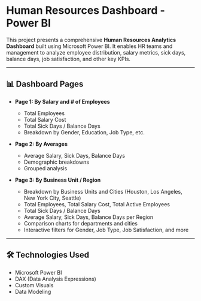 # Human Resources Dashboard - Power BI

This project presents a comprehensive **Human Resources Analytics Dashboard** built using Microsoft Power BI. It enables HR teams and management to analyze employee distribution, salary metrics, sick days, balance days, job satisfaction, and other key KPIs.

---

## 📊 Dashboard Pages

- **Page 1: By Salary and # of Employees**
  - Total Employees
  - Total Salary Cost
  - Total Sick Days / Balance Days
  - Breakdown by Gender, Education, Job Type, etc.

- **Page 2: By Averages**
  - Average Salary, Sick Days, Balance Days
  - Demographic breakdowns
  - Grouped analysis
 

- **Page 3: By Business Unit / Region**

  - Breakdown by Business Units and Cities (Houston, Los Angeles, New York City, Seattle)
  - Total Employees, Total Salary Cost, Total Active Employees
  - Total Sick Days / Balance Days
  - Average Salary, Sick Days, Balance Days per Region
  - Comparison charts for departments and cities
  - Interactive filters for Gender, Job Type, Job Satisfaction, and more

---

## 🛠️ Technologies Used

- Microsoft Power BI
- DAX (Data Analysis Expressions)
- Custom Visuals
- Data Modeling



